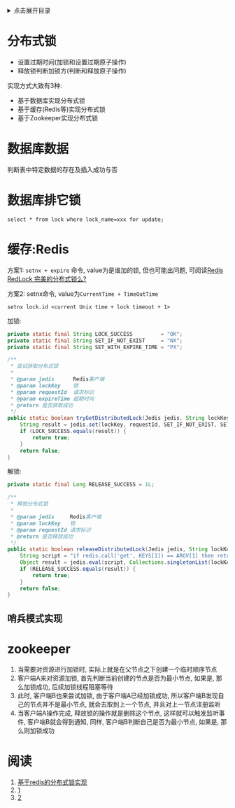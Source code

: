 <details>
<summary>点击展开目录</summary>
<!-- TOC -->

- [分布式锁](#分布式锁)
- [数据库数据](#数据库数据)
- [数据库排它锁](#数据库排它锁)
- [缓存:Redis](#缓存redis)
  - [哨兵模式实现](#哨兵模式实现)
- [zookeeper](#zookeeper)
- [阅读](#阅读)

<!-- /TOC -->
</details>

# 分布式锁

* 设置过期时间(加锁和设置过期原子操作)
* 释放锁判断加锁方(判断和释放原子操作)

实现方式大致有3种:

* 基于数据库实现分布式锁
* 基于缓存(Redis等)实现分布式锁
* 基于Zookeeper实现分布式锁

# 数据库数据

判断表中特定数据的存在及插入成功与否

# 数据库排它锁

`select * from lock where lock_name=xxx for update;`

# 缓存:Redis

方案1: `setnx + expire` 命令, value为是谁加的锁, 但也可能出问题, 可阅读[Redis RedLock 完美的分布式锁么?](https://www.xilidou.com/2017/10/29/Redis-RedLock-%E5%AE%8C%E7%BE%8E%E7%9A%84%E5%88%86%E5%B8%83%E5%BC%8F%E9%94%81%E4%B9%88%EF%BC%9F/)

方案2: setnx命令, value为`CurrentTime + TimeOutTime`

`setnx lock.id <current Unix time + lock timeout + 1>`

加锁:
```Java
private static final String LOCK_SUCCESS         = "OK";
private static final String SET_IF_NOT_EXIST     = "NX";
private static final String SET_WITH_EXPIRE_TIME = "PX";

/**
 * 尝试获取分布式锁
 *
 * @param jedis      Redis客户端
 * @param lockKey    锁
 * @param requestId  请求标识
 * @param expireTime 超期时间
 * @return 是否获取成功
 */
public static boolean tryGetDistributedLock(Jedis jedis, String lockKey, String requestId, int expireTime) {
    String result = jedis.set(lockKey, requestId, SET_IF_NOT_EXIST, SET_WITH_EXPIRE_TIME, expireTime);
    if (LOCK_SUCCESS.equals(result)) {
        return true;
    }
    return false;
}
```

解锁:
```Java
private static final Long RELEASE_SUCCESS = 1L;

/**
 * 释放分布式锁
 *
 * @param jedis     Redis客户端
 * @param lockKey   锁
 * @param requestId 请求标识
 * @return 是否释放成功
 */
public static boolean releaseDistributedLock(Jedis jedis, String lockKey, String requestId) {
    String script = "if redis.call('get', KEYS[1]) == ARGV[1] then return redis.call('del', KEYS[1]) else return 0 end";
    Object result = jedis.eval(script, Collections.singletonList(lockKey), Collections.singletonList(requestId));
    if (RELEASE_SUCCESS.equals(result)) {
        return true;
    }
    return false;
}
```

## 哨兵模式实现




# zookeeper

1. 当需要对资源进行加锁时, 实际上就是在父节点之下创建一个临时顺序节点
2. 客户端A来对资源加锁, 首先判断当前创建的节点是否为最小节点, 如果是, 那么加锁成功, 后续加锁线程阻塞等待
3. 此时, 客户端B也来尝试加锁, 由于客户端A已经加锁成功, 所以客户端B发现自己的节点并不是最小节点, 就会去取到上一个节点, 并且对上一节点注册监听
4. 当客户端A操作完成, 释放锁的操作就是删除这个节点, 这样就可以触发监听事件, 客户端B就会得到通知, 同样, 客户端B判断自己是否为最小节点, 如果是, 那么则加锁成功



# 阅读

1. [基于redis的分布式锁实现](https://juejin.im/entry/5a502ac2518825732b19a595)
2. [1](https://blog.csdn.net/xlgen157387/article/details/79036337)
3. [2](https://www.cnblogs.com/austinspark-jessylu/p/8043726.html)
